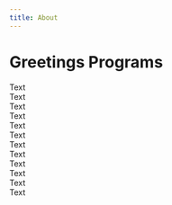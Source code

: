 ```yaml
---
title: About
---
```


# Greetings Programs <i class="fas fa-robot"></i>
Text  
Text  
Text  
Text  
Text  
Text  
Text  
Text  
Text  
Text  
Text  
Text